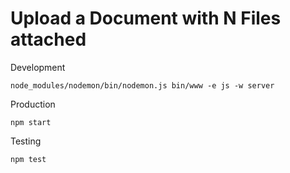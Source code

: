 # Upload a Document with N Files attached

Development

```
node_modules/nodemon/bin/nodemon.js bin/www -e js -w server
```

Production

```
npm start
```

Testing

```
npm test
```
